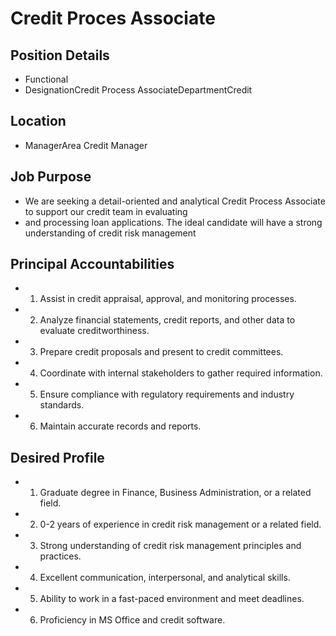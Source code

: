 # Credit Proces Associate

## Position Details

* Functional
* DesignationCredit Process AssociateDepartmentCredit

## Location

* ManagerArea Credit Manager

## Job Purpose

* We are seeking a detail-oriented and analytical Credit Process Associate to support our credit team in evaluating
* and processing loan applications. The ideal candidate will have a strong understanding of credit risk management

## Principal Accountabilities

* 1. Assist in credit appraisal, approval, and monitoring processes.
* 2. Analyze financial statements, credit reports, and other data to evaluate creditworthiness.
* 3. Prepare credit proposals and present to credit committees.
* 4. Coordinate with internal stakeholders to gather required information.
* 5. Ensure compliance with regulatory requirements and industry standards.
* 6. Maintain accurate records and reports.

## Desired Profile

* 1. Graduate degree in Finance, Business Administration, or a related field.
* 2. 0-2 years of experience in credit risk management or a related field.
* 3. Strong understanding of credit risk management principles and practices.
* 4. Excellent communication, interpersonal, and analytical skills.
* 5. Ability to work in a fast-paced environment and meet deadlines.
* 6. Proficiency in MS Office and credit software.
